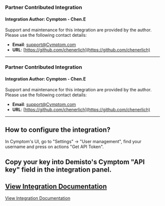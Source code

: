 ### Partner Contributed Integration
#### Integration Author: Cymptom - Chen.E
Support and maintenance for this integration are provided by the author. Please use the following contact details:
- **Email**: [support@Cymptom.com](mailto:support@Cymptom.com)
- **URL**: [https://github.com/chenerlich](https://github.com/chenerlich)
***
### Partner Contributed Integration
#### Integration Author: Cymptom - Chen.E
Support and maintenance for this integration are provided by the author. Please use the following contact details:
- **Email**: [support@Cymptom.com](mailto:support@Cymptom.com)
- **URL**: [https://github.com/chenerlich](https://github.com/chenerlich)
***
## How to configure the integration?

In Cymptom's UI, go to "Settings" -> "User management", find your username and press on actions "Get API Token".

Copy your key into Demisto's Cymptom "API key" field in the integration panel.
---
[View Integration Documentation](https://xsoar.pan.dev/docs/reference/integrations/cymptom)
---
[View Integration Documentation](https://xsoar.pan.dev/docs/reference/integrations/cymptom)